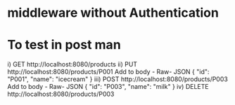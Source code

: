 # middleware without Authentication
# To test in post man
i) GET http://localhost:8080/products
ii) PUT http://localhost:8080/products/P001
 Add to body - Raw- JSON
   {
        "id": "P001",
        "name": "icecream"
   }
iii) POST http://localhost:8080/products/P003
 Add to body - Raw- JSON
   {
        "id": "P003",
        "name": "milk"
    }
iv) DELETE http://localhost:8080/products/P003
